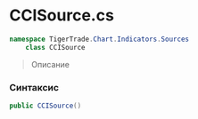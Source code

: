 
# CCISource.cs
```csharp
namespace TigerTrade.Chart.Indicators.Sources  
    class CCISource
```

> Описание

### Синтаксис
```csharp
public CCISource()
```
